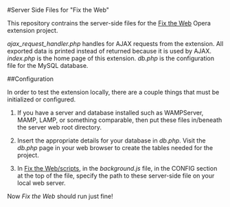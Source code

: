 #Server Side Files for "Fix the Web"

This repository contrains the server-side files for the [Fix the Web](http://github.com/cyberstream/Fix-the-Web) Opera extension project.

*ajax_request_handler.php* handles for AJAX requests from the extension. All exported data is printed instead of returned because it is used by AJAX.
*index.php* is the home page of this extension.
*db.php* is the configuration file for the MySQL database.

##Configuration

In order to test the extension locally, there are a couple things that must be initialized or configured.

1. If you have a server and database installed such as WAMPServer, MAMP, LAMP, or something comparable, then put these files in/beneath the server web root directory.

2. Insert the appropriate details for your database in *db.php*. Visit the *db.php* page in your web browser to create the tables needed for the project. 

3. In [Fix the Web/scripts](https://github.com/cyberstream/Fix-the-Web/tree/master/scripts), in the *background.js* file, in the CONFIG section at the top of the file, specify the path to these server-side file on your local web server.

Now *Fix the Web* should run just fine!